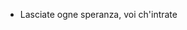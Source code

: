 - Lasciate ogne speranza, voi ch'intrate

<!---
ffogacalemos/ffogacalemos is a ✨ special ✨ repository because its `README.md` (this file) appears on your GitHub profile.
You can click the Preview link to take a look at your changes.
--->
